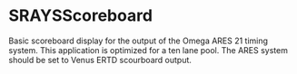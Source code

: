 # SRAYSScoreboard

Basic scoreboard display for the output of the Omega ARES 21 timing system. This application is optimized for a ten lane pool. The ARES system should be set to Venus ERTD scourboard output.
